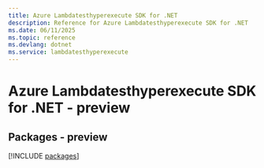 ```yaml
---
title: Azure Lambdatesthyperexecute SDK for .NET
description: Reference for Azure Lambdatesthyperexecute SDK for .NET
ms.date: 06/11/2025
ms.topic: reference
ms.devlang: dotnet
ms.service: lambdatesthyperexecute
---
```

# Azure Lambdatesthyperexecute SDK for .NET - preview
## Packages - preview
[!INCLUDE [packages](lambdatesthyperexecute-index.md)]